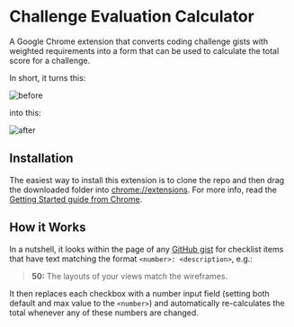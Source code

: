 # Challenge Evaluation Calculator

A Google Chrome extension that converts coding challenge gists with weighted requirements into a form that can be used to calculate the total score for a challenge.

In short, it turns this:

![before](https://user-images.githubusercontent.com/709100/28796901-4d87fc3a-760d-11e7-841b-535841d42abf.png)

into this:

![after](https://user-images.githubusercontent.com/709100/28798464-8e778986-7612-11e7-9cd4-f36cceb0fb00.png)


## Installation

The easiest way to install this extension is to clone the repo and then drag the downloaded folder into [chrome://extensions](chrome://extensions). For more info, read the [Getting Started guide from Chrome](https://developer.chrome.com/extensions/getstarted#unpacked).

## How it Works

In a nutshell, it looks within the page of any [GitHub gist](https://gist.github.com/) for checklist items that have text matching the format `<number>: <description>`, e.g.:

> **50:** The layouts of your views match the wireframes.

It then replaces each checkbox with a number input field (setting both default and max value to the `<number>`) and automatically re-calculates the total whenever any of these numbers are changed.
